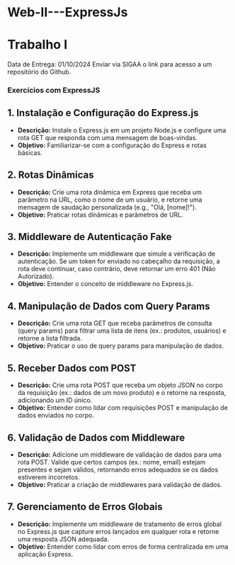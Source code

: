 # Web-II---ExpressJs

# Trabalho I

Data de Entrega: 01/10/2024
Enviar via SIGAA o link para acesso a um repositório do Github.

### Exercícios com ExpressJS

## 1. **Instalação e Configuração do Express.js**
   - **Descrição:** Instale o Express.js em um projeto Node.js e configure uma rota GET que responda com uma mensagem de boas-vindas.
   - **Objetivo:** Familiarizar-se com a configuração do Express e rotas básicas.

## 2. **Rotas Dinâmicas**
   - **Descrição:** Crie uma rota dinâmica em Express que receba um parâmetro na URL, como o nome de um usuário, e retorne uma mensagem de saudação personalizada (e.g., "Olá, [nome]!").
   - **Objetivo:** Praticar rotas dinâmicas e parâmetros de URL.

## 3. **Middleware de Autenticação Fake**
   - **Descrição:** Implemente um middleware que simule a verificação de autenticação. Se um token for enviado no cabeçalho da requisição, a rota deve continuar, caso contrário, deve retornar um erro 401 (Não Autorizado).
   - **Objetivo:** Entender o conceito de middleware no Express.js.

## 4. **Manipulação de Dados com Query Params**
   - **Descrição:** Crie uma rota GET que receba parâmetros de consulta (query params) para filtrar uma lista de itens (ex.: produtos, usuários) e retorne a lista filtrada.
   - **Objetivo:** Praticar o uso de query params para manipulação de dados.

## 5. **Receber Dados com POST**
   - **Descrição:** Crie uma rota POST que receba um objeto JSON no corpo da requisição (ex.: dados de um novo produto) e o retorne na resposta, adicionando um ID único.
   - **Objetivo:** Entender como lidar com requisições POST e manipulação de dados enviados no corpo.

## 6. **Validação de Dados com Middleware**
   - **Descrição:** Adicione um middleware de validação de dados para uma rota POST. Valide que certos campos (ex.: nome, email) estejam presentes e sejam válidos, retornando erros adequados se os dados estiverem incorretos.
   - **Objetivo:** Praticar a criação de middlewares para validação de dados.

## 7. **Gerenciamento de Erros Globais**
   - **Descrição:** Implemente um middleware de tratamento de erros global no Express.js que capture erros lançados em qualquer rota e retorne uma resposta JSON adequada.
   - **Objetivo:** Entender como lidar com erros de forma centralizada em uma aplicação Express.
